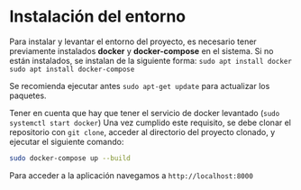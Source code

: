 # Instalación del entorno

Para instalar y levantar el entorno del proyecto, es necesario tener previamente instalados **docker** y **docker-compose** en el sistema. 
Si no están instalados, se instalan de la siguiente forma:
`sudo apt install docker`
`sudo apt install docker-compose`

Se recomienda ejecutar antes `sudo apt-get update` para actualizar los paquetes.

Tener en cuenta que hay que tener el servicio de docker levantado (`sudo systemctl start docker`) Una vez cumplido este requisito, se debe clonar el repositorio con `git clone`, acceder al directorio del proyecto clonado, y ejecutar el siguiente comando:

```bash
sudo docker-compose up --build
```
Para acceder a la aplicación navegamos a `http://localhost:8000`


